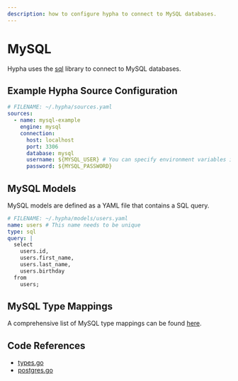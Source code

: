 ```yaml
---
description: how to configure hypha to connect to MySQL databases.
---
```


# MySQL

Hypha uses the [sql](https://pkg.go.dev/database/sql) library to connect to MySQL databases.

## Example Hypha Source Configuration

```yaml
# FILENAME: ~/.hypha/sources.yaml
sources:
  - name: mysql-example
    engine: mysql
    connection:
      host: localhost
      port: 3306
      database: mysql
      username: ${MYSQL_USER} # You can specify environment variables in the sources.yaml file.
      password: ${MYSQL_PASSWORD}    
```

## MySQL Models

MySQL models are defined as a YAML file that contains a SQL query.

```yaml
# FILENAME: ~/.hypha/models/users.yaml
name: users # This name needs to be unique
type: sql
query: |
  select
    users.id,
    users.first_name,
    users.last_name,
    users.birthday
  from
    users;
```

## MySQL Type Mappings

A comprehensive list of MySQL type mappings can be found [here](https://github.com/hyphasql/hypha/blob/main/internal/engine/types.go#L190-L240).

## Code References

- [types.go](https://github.com/hyphasql/hypha/blob/main/internal/engine/types.go)
- [postgres.go](https://github.com/hyphasql/hypha/blob/main/internal/engine/mysql.go)